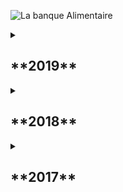 ![La banque Alimentaire](img/actions/la_banque_alimentaire/thumb.jpg)

<details close>
<summary><h2>**2019**</h2></summary>
</details>  

<details close>
<summary><h2>**2018**</h2></summary>
</details>

<details close>
<summary><h2>**2017**</h2></summary>
  
  Cette année, notre Club Rotaract est venu prêter main forte à la Banque alimentaire du Loir-et-Cher pour la collecte 
  des denrées alimentaires des vendredi 27 et samedi 28 novembre 2017. 
  En lien avec le club Rotary Blois Sologne, nous sommes venus a 3, renforcer et remplacer nos camarades le samedi 28 Novembre.
  Malgrés un handicap de taille, Apolline est venue donner du temps lors de la récolte en distribuant des flyers, essentiels pour mettre 
  en avant la demande et le pouvoir de l'action.
  Lors de cette action les 3 Clubs de Blois, Blois Loire-et-Chateaux et Blois-Sologne, le Rotaract ainsi que le Club de Romorantin
  se sont réunis à Blois autour des trois centre commerciaux : Leclerc, Auchan-Vineuil et Intermarché Gambetta.
  Au total, 64 personnes se sont mobilisées : rotariens, rotaraciens, conjoints, enfants et amis.
  Une collecte de poids !
  A titre indicatif, ce sont près de 58 tonnes qui ont été collectées sur le département de Loir-et-Cher. Et plus de 11 000 tonnes sur 
  l’ensemble du territoire national.
  
  2017 une belle récolte !

</details>  
